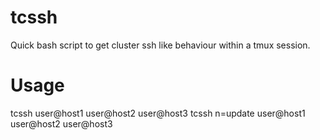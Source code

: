 # tcssh
Quick bash script to get cluster ssh like behaviour within a tmux session.

# Usage

tcssh user@host1 user@host2 user@host3
tcssh n=update user@host1 user@host2 user@host3

